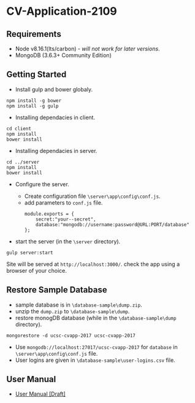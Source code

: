 # CV-Application-2109

## Requirements
 * Node v8.16.1(lts/carbon) - *will not work for later versions*.
 * MongoDB (3.6.3+ Community Edition)

## Getting Started
- Install gulp and bower globaly.
```
npm install -g bower
npm install -g gulp
```

- Installing dependacies in client.
```
cd client
npm install
bower install
``` 

- Installing dependacies in server.
```
cd ../server
npm install
bower install
```

- Configure the server. 
  - Create configuration file `\server\app\config\conf.js`.
  - add parameters to `conf.js` file.
    ```
    module.exports = {
        secret:"your--secret",
        database:"mongodb://username:password@URL:PORT/database"
    };
    ```

- start the server (in the `\server` directory).
```
gulp server:start
```
Site will be served at `http://localhost:3000/`. check the app using a browser of your choice.

## Restore Sample Database
 - sample database is in `\database-sample\dump.zip`.
 - unzip the `dump.zip` to `\database-sample\dump`.
 - restore monogDB database (while in the `\database-sample\dump` directory).

```
mongorestore -d ucsc-cvapp-2017 ucsc-cvapp-2017 
```
 - Use `mongodb://localhost:27017/ucsc-cvapp-2017` for `database` in `\server\app\config\conf.js` file.
 - User logins are given in `\database-sample\user-logins.csv`
 file.
## User Manual
- [User Manual [Draft]](https://docs.google.com/document/d/10dQ9MYcb_vasZhgwbW_00qagwAVry0pioGxKDAn_vA8/edit?usp=sharing)